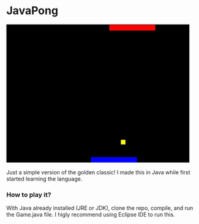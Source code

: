 # JavaPong

![JavaPong](https://github.com/joojscript/Pong/blob/master/.github/javapong.gif?raw=true)

Just a simple version of the golden classic! I made this in Java while first started learning the language.

### How to play it?

With Java already installed (JRE or JDK), clone the repo, compile, and run the Game.java file.
I higly recommend using Eclipse IDE to run this.
